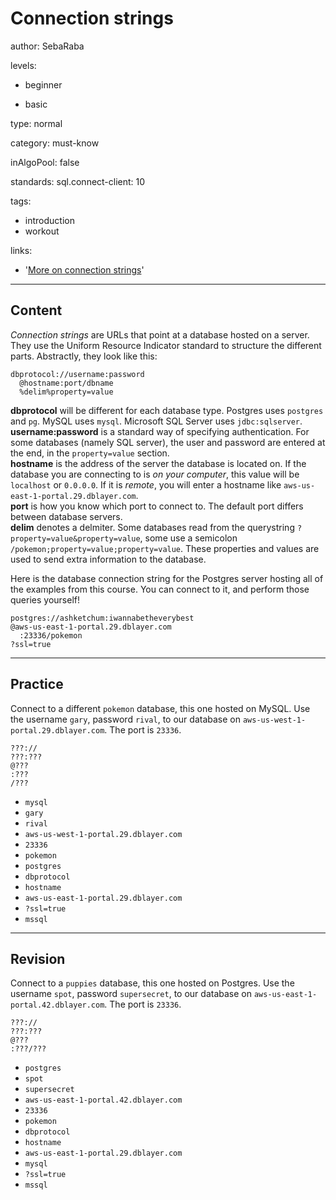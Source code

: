 # Connection strings
author: SebaRaba

levels:

  - beginner

  - basic

type: normal

category: must-know

inAlgoPool: false


standards:
  sql.connect-client: 10

tags:
  - introduction
  - workout


links:

  - '[More on connection strings](http://www.dofactory.com/reference/connection-strings)'

---
## Content

*Connection strings* are URLs that point at a database hosted on a server. They use the Uniform Resource Indicator standard to structure the different parts. Abstractly, they look like this:

```
dbprotocol://username:password
  @hostname:port/dbname
  %delim%property=value
```

**dbprotocol** will be different for each database type. Postgres uses `postgres` and `pg`. MySQL uses `mysql`. Microsoft SQL Server uses `jdbc:sqlserver`.  
**username:password** is a standard way of specifying authentication. For some databases (namely SQL server), the user and password are entered at the end, in the `property=value` section.  
**hostname** is the address of the server the database is located on. If the database you are connecting to is _on your computer_, this value will be `localhost` or `0.0.0.0`. If it is _remote_, you will enter a hostname like `aws-us-east-1-portal.29.dblayer.com`.  
**port** is how you know which port to connect to. The default port differs between database servers.  
**delim** denotes a delmiter. Some databases read from the querystring `?property=value&property=value`, some use a semicolon `/pokemon;property=value;property=value`. These properties and values are used to send extra information to the database.

Here is the database connection string for the Postgres server hosting all of the examples from this course. You can connect to it, and perform those queries yourself!

```
postgres://ashketchum:iwannabetheverybest
@aws-us-east-1-portal.29.dblayer.com
  :23336/pokemon
?ssl=true
```



---
## Practice

Connect to a different `pokemon` database, this one hosted on MySQL. Use the username `gary`, password `rival`, to our database on `aws-us-west-1-portal.29.dblayer.com`. The port is `23336`.

```
???://
???:???
@???
:???
/???
```

* `mysql`
* `gary`
* `rival`
* `aws-us-west-1-portal.29.dblayer.com`
* `23336`
* `pokemon`
* `postgres`
* `dbprotocol`
* `hostname`
* `aws-us-east-1-portal.29.dblayer.com`
* `?ssl=true`
* `mssql`

---
## Revision

Connect to a `puppies` database, this one hosted on Postgres. Use the username `spot`, password `supersecret`, to our database on `aws-us-east-1-portal.42.dblayer.com`. The port is `23336`.

```
???://
???:???
@???
:???/???
```

* `postgres`
* `spot`
* `supersecret`
* `aws-us-east-1-portal.42.dblayer.com`
* `23336`
* `pokemon`
* `dbprotocol`
* `hostname`
* `aws-us-east-1-portal.29.dblayer.com`
* `mysql`
* `?ssl=true`
* `mssql`
